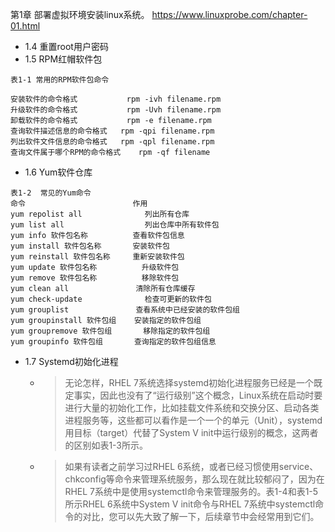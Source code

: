 

第1章 部署虚拟环境安装linux系统。 https://www.linuxprobe.com/chapter-01.html
- 1.4 重置root用户密码
- 1.5 RPM红帽软件包
```
表1-1 常用的RPM软件包命令

安装软件的命令格式 	        rpm -ivh filename.rpm
升级软件的命令格式 	        rpm -Uvh filename.rpm
卸载软件的命令格式 	        rpm -e filename.rpm
查询软件描述信息的命令格式 	rpm -qpi filename.rpm
列出软件文件信息的命令格式 	rpm -qpl filename.rpm
查询文件属于哪个RPM的命令格式 	rpm -qf filename
```
- 1.6 Yum软件仓库
```
表1-2  常见的Yum命令
命令 	                      作用
yum repolist all 	          列出所有仓库
yum list all 	              列出仓库中所有软件包
yum info 软件包名称 	        查看软件包信息
yum install 软件包名称 	    安装软件包
yum reinstall 软件包名称     重新安装软件包
yum update 软件包名称 	      升级软件包
yum remove 软件包名称 	      移除软件包
yum clean all 	            清除所有仓库缓存
yum check-update 	          检查可更新的软件包
yum grouplist 	            查看系统中已经安装的软件包组
yum groupinstall 软件包组    安装指定的软件包组
yum groupremove 软件包组 	   移除指定的软件包组
yum groupinfo 软件包组 	     查询指定的软件包组信息
```
- 1.7 Systemd初始化进程
  - > 无论怎样，RHEL 7系统选择systemd初始化进程服务已经是一个既定事实，因此也没有了“运行级别”这个概念，Linux系统在启动时要进行大量的初始化工作，比如挂载文件系统和交换分区、启动各类进程服务等，这些都可以看作是一个一个的单元（Unit），systemd用目标（target）代替了System V init中运行级别的概念，这两者的区别如表1-3所示。
  - > 如果有读者之前学习过RHEL 6系统，或者已经习惯使用service、chkconfig等命令来管理系统服务，那么现在就比较郁闷了，因为在RHEL 7系统中是使用systemctl命令来管理服务的。表1-4和表1-5所示RHEL 6系统中System V init命令与RHEL 7系统中systemctl命令的对比，您可以先大致了解一下，后续章节中会经常用到它们。


